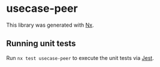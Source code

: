 # usecase-peer

This library was generated with [Nx](https://nx.dev).

## Running unit tests

Run `nx test usecase-peer` to execute the unit tests via [Jest](https://jestjs.io).
